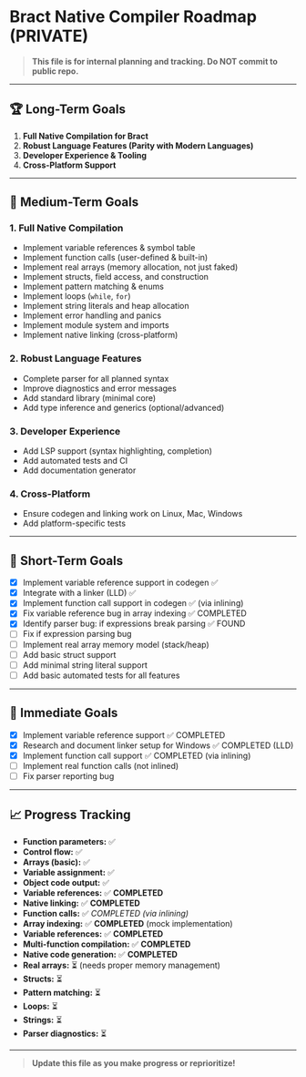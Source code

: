 # Bract Native Compiler Roadmap (PRIVATE)

> **This file is for internal planning and tracking. Do NOT commit to public repo.**

---

## 🏆 **Long-Term Goals**

1. **Full Native Compilation for Bract**
2. **Robust Language Features (Parity with Modern Languages)**
3. **Developer Experience & Tooling**
4. **Cross-Platform Support**

---

## 🎯 **Medium-Term Goals**

### 1. Full Native Compilation
- Implement variable references & symbol table
- Implement function calls (user-defined & built-in)
- Implement real arrays (memory allocation, not just faked)
- Implement structs, field access, and construction
- Implement pattern matching & enums
- Implement loops (`while`, `for`)
- Implement string literals and heap allocation
- Implement error handling and panics
- Implement module system and imports
- Implement native linking (cross-platform)

### 2. Robust Language Features
- Complete parser for all planned syntax
- Improve diagnostics and error messages
- Add standard library (minimal core)
- Add type inference and generics (optional/advanced)

### 3. Developer Experience
- Add LSP support (syntax highlighting, completion)
- Add automated tests and CI
- Add documentation generator

### 4. Cross-Platform
- Ensure codegen and linking work on Linux, Mac, Windows
- Add platform-specific tests

---

## 📝 **Short-Term Goals**

- [x] Implement variable reference support in codegen ✅
- [x] Integrate with a linker (LLD) ✅
- [x] Implement function call support in codegen ✅ (via inlining)
- [x] Fix variable reference bug in array indexing ✅ COMPLETED
- [x] Identify parser bug: if expressions break parsing ✅ FOUND
- [ ] Fix if expression parsing bug  
- [ ] Implement real array memory model (stack/heap)
- [ ] Add basic struct support
- [ ] Add minimal string literal support
- [ ] Add basic automated tests for all features

---

## 🚦 **Immediate Goals**

- [x] Implement variable reference support ✅ COMPLETED
- [x] Research and document linker setup for Windows ✅ COMPLETED (LLD)
- [x] Implement function call support ✅ COMPLETED (via inlining)
- [ ] Implement real function calls (not inlined) 
- [ ] Fix parser reporting bug

---

## 📈 **Progress Tracking**

- **Function parameters:** ✅
- **Control flow:** ✅
- **Arrays (basic):** ✅
- **Variable assignment:** ✅
- **Object code output:** ✅
- **Variable references:** ✅ **COMPLETED**
- **Native linking:** ✅ **COMPLETED**
- **Function calls:** ✅ *COMPLETED (via inlining)*
- **Array indexing:** ✅ **COMPLETED** (mock implementation)
- **Variable references:** ✅ **COMPLETED**
- **Multi-function compilation:** ✅ **COMPLETED**
- **Native code generation:** ✅ **COMPLETED**
- **Real arrays:** ⏳ (needs proper memory management)
- **Structs:** ⏳
- **Pattern matching:** ⏳
- **Loops:** ⏳
- **Strings:** ⏳
- **Parser diagnostics:** ⏳

---

> **Update this file as you make progress or reprioritize!** 